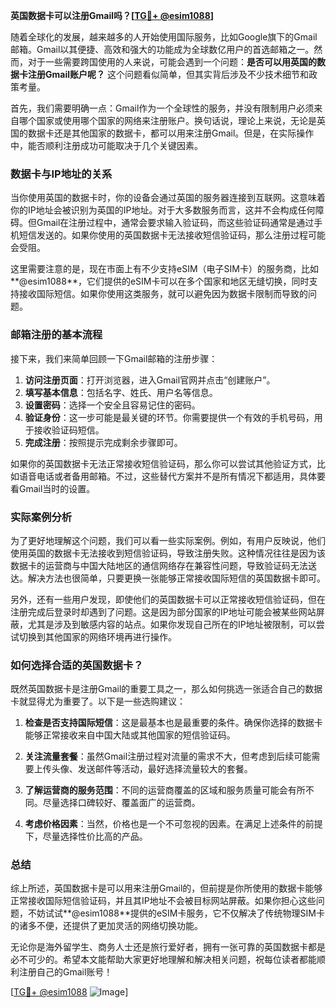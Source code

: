 **英国数据卡可以注册Gmail吗？[[TG💪+ @esim1088](https://t.me/s/esim1088)]**

随着全球化的发展，越来越多的人开始使用国际服务，比如Google旗下的Gmail邮箱。Gmail以其便捷、高效和强大的功能成为全球数亿用户的首选邮箱之一。然而，对于一些需要跨国使用的人来说，可能会遇到一个问题：**是否可以用英国的数据卡注册Gmail账户呢？** 这个问题看似简单，但其实背后涉及不少技术细节和政策考量。

首先，我们需要明确一点：Gmail作为一个全球性的服务，并没有限制用户必须来自哪个国家或使用哪个国家的网络来注册账户。换句话说，理论上来说，无论是英国的数据卡还是其他国家的数据卡，都可以用来注册Gmail。但是，在实际操作中，能否顺利注册成功可能取决于几个关键因素。

### 数据卡与IP地址的关系

当你使用英国的数据卡时，你的设备会通过英国的服务器连接到互联网。这意味着你的IP地址会被识别为英国的IP地址。对于大多数服务而言，这并不会构成任何障碍。但Gmail在注册过程中，通常会要求输入验证码，而这些验证码通常是通过手机短信发送的。如果你使用的英国数据卡无法接收短信验证码，那么注册过程可能会受阻。

这里需要注意的是，现在市面上有不少支持eSIM（电子SIM卡）的服务商，比如**@esim1088**，它们提供的eSIM卡可以在多个国家和地区无缝切换，同时支持接收国际短信。如果你使用这类服务，就可以避免因为数据卡限制而导致的问题。

### 邮箱注册的基本流程

接下来，我们来简单回顾一下Gmail邮箱的注册步骤：

1. **访问注册页面**：打开浏览器，进入Gmail官网并点击“创建账户”。
2. **填写基本信息**：包括名字、姓氏、用户名等信息。
3. **设置密码**：选择一个安全且容易记住的密码。
4. **验证身份**：这一步可能是最关键的环节。你需要提供一个有效的手机号码，用于接收验证码短信。
5. **完成注册**：按照提示完成剩余步骤即可。

如果你的英国数据卡无法正常接收短信验证码，那么你可以尝试其他验证方式，比如语音电话或者备用邮箱。不过，这些替代方案并不是所有情况下都适用，具体要看Gmail当时的设置。

### 实际案例分析

为了更好地理解这个问题，我们可以看一些实际案例。例如，有用户反映说，他们使用英国的数据卡无法接收到短信验证码，导致注册失败。这种情况往往是因为该数据卡的运营商与中国大陆地区的通信网络存在兼容性问题，导致验证码无法送达。解决方法也很简单，只要更换一张能够正常接收国际短信的英国数据卡即可。

另外，还有一些用户发现，即使他们的英国数据卡可以正常接收短信验证码，但在注册完成后登录时却遇到了问题。这是因为部分国家的IP地址可能会被某些网站屏蔽，尤其是涉及到敏感内容的站点。如果你发现自己所在的IP地址被限制，可以尝试切换到其他国家的网络环境再进行操作。

### 如何选择合适的英国数据卡？

既然英国数据卡是注册Gmail的重要工具之一，那么如何挑选一张适合自己的数据卡就显得尤为重要了。以下是一些选购建议：

1. **检查是否支持国际短信**：这是最基本也是最重要的条件。确保你选择的数据卡能够正常接收来自中国大陆或其他国家的短信验证码。
   
2. **关注流量套餐**：虽然Gmail注册过程对流量的需求不大，但考虑到后续可能需要上传头像、发送邮件等活动，最好选择流量较大的套餐。

3. **了解运营商的服务范围**：不同的运营商覆盖的区域和服务质量可能会有所不同。尽量选择口碑较好、覆盖面广的运营商。

4. **考虑价格因素**：当然，价格也是一个不可忽视的因素。在满足上述条件的前提下，尽量选择性价比高的产品。

### 总结

综上所述，英国数据卡是可以用来注册Gmail的，但前提是你所使用的数据卡能够正常接收国际短信验证码，并且其IP地址不会被目标网站屏蔽。如果你担心这些问题，不妨试试**@esim1088**提供的eSIM卡服务，它不仅解决了传统物理SIM卡的诸多不便，还提供了更加灵活的网络切换功能。

无论你是海外留学生、商务人士还是旅行爱好者，拥有一张可靠的英国数据卡都是必不可少的。希望本文能帮助大家更好地理解和解决相关问题，祝每位读者都能顺利注册自己的Gmail账号！

[[TG💪+ @esim1088](https://t.me/s/esim1088) ![Image](https://i.postimg.cc/4NQfJmqS/Snipaste-2025-05-13-00-14-12.png)]